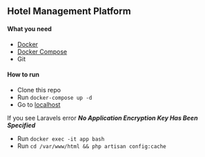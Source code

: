 ## Hotel Management Platform
#### What you need
- [Docker](https://www.docker.com/)
- [Docker Compose](https://docs.docker.com/compose/install/)
- Git

#### How to run

- Clone this repo
- Run `docker-compose up -d`
- Go to [localhost](http://localhost)

If you see Laravels error ***No Application Encryption Key Has Been Specified***
- Run `docker exec -it app bash`
- Run `cd /var/www/html && php artisan config:cache`
